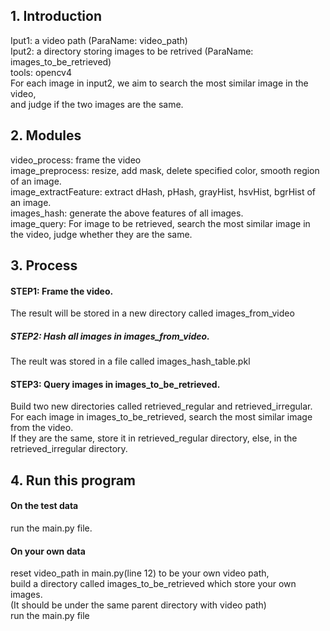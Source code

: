## 1. Introduction
Iput1: a video path (ParaName: video_path)  
Iput2: a directory storing images to be retrived (ParaName: images_to_be_retrieved)  
tools: opencv4  
For each image in input2, we aim to search the most similar image in the video,  
and judge if the two images are the same.  
  
  
## 2. Modules  
video_process: frame the video   
image_preprocess: resize, add mask, delete specified color, smooth region of an image.  
image_extractFeature: extract dHash, pHash, grayHist, hsvHist, bgrHist of an image.  
images_hash: generate the above features of all images.  
image_query: For image to be retrieved, search the most similar image in the video, judge whether they are the same.  
  
  
## 3. Process  
#### STEP1: Frame the video.  
The result will be stored in a new directory called images_from_video  
##### STEP2: Hash all images in images_from_video.  
The reult was stored in a file called images_hash_table.pkl   
#### STEP3: Query images in images_to_be_retrieved.  
Build two new directories called retrieved_regular and retrieved_irregular.  
For each image in images_to_be_retrieved, search the most similar image from the video.  
If they are the same, store it in retrieved_regular directory, else, in the retrieved_irregular directory.  
  
  
## 4. Run this program  
#### On the test data  
run the main.py file.  
#### On your own data  
reset video_path in main.py(line 12) to be your own video path,  
build a directory called images_to_be_retrieved which store your own images.  
    (It should be under the same parent directory with video path)  
run the main.py file  
